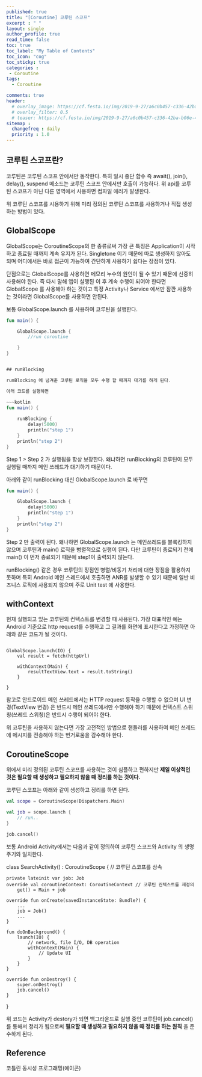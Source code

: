 ```yaml
---
published: true
title: "[Coroutine] 코루틴 스코프"
excerpt : " "
layout: single
author_profile: true
read_time: false
toc: true
toc_label: "My Table of Contents"
toc_icon: "cog"
toc_sticky: true
categories :
 - Coroutine
tags: 	
  - Coroutine	

comments: true
header:
  # overlay_image: https://cf.festa.io/img/2019-9-27/a6c0b457-c336-42ba-b06e-462de90ada91.jpg
  # overlay_filter: 0.5
  # teaser: https://cf.festa.io/img/2019-9-27/a6c0b457-c336-42ba-b06e-462de90ada91.jpg
sitemap :
  changefreq : daily
  priority : 1.0
---
```


## 코루틴 스코프란?

코루틴은 코루틴 스코프 안에서만 동작한다. 특히 일시 중단 함수 즉 await(), join(), delay(), suspend 메소드는 코루틴 스코프 안에서만 호출이 가능하다. 위 api를 코루틴 스코프가 아닌 다른 영역에서 사용하면 컴파일 에러가 발생한다.

위 코루틴 스코프를 시용하기 위해 미리 정의된 코루틴 스코프를 사용하거나 직접 생성하는 방법이 있다.

## GlobalScope

GlobalScope는 CoroutineScope의 한 종류로써 가장 큰 특징은 Application이 시작하고 종료될 때까지 계속 유지가 된다.
Singletone 이기 때문에 따로 생성하지 않아도 되며 어디에서든 바로 접근이 가능하여 간단하게 사용하기 쉽다는 장점이 있다.

단점으로는 GlobalScope를 사용하면 메모리 누수의 원인이 될 수 있기 때문에 신중히 사용해야 한다. 즉 다시 말해 앱이 실행된 이 후 계속 수행이 되어야 한다면 GlobalScope 를 사용해야 하는 것이고 특정 Activity나 Service 에서만 잠깐 사용하는 것이라면 GlobalScope를 사용하면 안된다.

보통 GlobalScope.launch 를 사용하여 코루틴을 실행한다.

~~~kotlin
fun main() {

    GlobalScope.launch {
        //run coroutine

    }
}


## runBlocking

runBlocking 에 넘겨준 코루틴 로직을 모두 수행 할 때까지 대기를 하게 된다.

아래 코드를 실행하면

~~~kotlin
fun main() {
    
    runBlocking {
        delay(5000)
        println("step 1")
    }
    println("step 2")
}
~~~

Step 1 > Step 2 가 실행됨을 항상 보장한다. 왜냐하면 runBlocking의 코루틴이 모두 실행될 때까지 메인 쓰레드가 대기하기 때문이다.

아래와 같이 runBlocking 대신 GlobalScope.launch 로 바꾸면

~~~kotlin
fun main() {

    GlobalScope.launch {
        delay(5000)
        println("step 1")
    }
    println("step 2")
}
~~~

Step 2 만 출력이 된다. 왜나하면 GlobalScope.launch 는 메인쓰레드를 블록킹하지 않으며 코루틴과 main() 로직을 병렬적으로 실행이 된다. 다만 코루틴이 종료되기 전에 main() 이 먼저 종료되기 때문에 step1이 출력되지 않는다.

runBlocking() 같은 경우 코루틴의 장점인 병렬/비동기 처리에 대한 장점을 활용하지 못하며 특히 Android 메인 스레드에서 호출하면 ANR를 발생할 수 있기 때문에 일반 비즈니스 로직에 사용되지 않으며 주로 Unit test 에 사용한다.

## withContext

현재 실행되고 있는 코루틴의 컨텍스트를 변경할 때 사용된다. 가장 대표적인 예는 Android 기준으로 http request를 수행하고 그 결과를 화면에 표시한다고 가정하면 아래와 같은 코드가 될 것이다.

~~~kotin

GlobalScope.launch(IO) {
    val result = fetch(httpUrl)

    withContext(Main) {
        resultTextView.text = result.toString()
    }

}
~~~

참고로 안드로이드 메인 쓰레드에서는 HTTP request 동작을 수행할 수 없으며 UI 변경(TextView 변경) 은 반드시 메인 쓰레드에서만 수행해야 하기 때문에 컨텍스트 스위칭(쓰레드 스위칭)은 반드시 수행이 되어야 한다.

위 코루틴을 사용하지 않는다면 가장 고전적인 방법으로 핸들러를 사용하여 메인 쓰레드에 메시지를 전송해야 하는 번거로움을 감수해야 한다.

## CoroutineScope

위에서 미리 정의된 코루틴 스코프를 사용하는 것이 심플하고 편하지만 __제일 이상적인 것은 필요할 때 생성하고 필요하지 않을 때 정리를 하는 것이다.__

코루틴 스코프는 아래와 같이 생성하고 정리를 하면 된다.

~~~kotlin
val scope = CoroutineScope(Dispatchers.Main)

val job = scope.launch {
    // run..
}

job.cancel()
~~~

보통 Android Activity에서는 다음과 같이 정의하여 코루틴 스코프와 Activity 의 생명 주기와 일치한다.

class SearchActivity() : CoroutineScope { // 코루틴 스코프를 상속

    private lateinit var job: Job
    override val coroutineContext: CoroutineContext // 코루틴 컨텍스트를 재정의
        get() = Main + job

    override fun onCreate(savedInstanceState: Bundle?) {
        ...
        job = Job()
        ...
    }

    fun doOnBackground() {
        launch(IO) {
            // network, file I/O, DB operation
            withContext(Main) {
                // Update UI
            }
        }
    }

    override fun onDestroy() {
        super.onDestroy()
        job.cancel()
    }
}

위 코드는 Activity가 destory가 되면 백그라운드로 실행 중인 코루틴이 job.cancel() 를 통해서 정리가 됨으로써 __필요할 때 생성하고 필요하지 않을 때 정리를 하는 원칙__ 을 준수하게 된다.

## Reference

코틀린 동시성 프로그래밍(에이콘)
